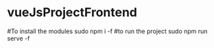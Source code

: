 # vueJsProjectFrontend
#To install the modules 
sudo npm i -f
#to run the project 
  sudo npm run serve -f
